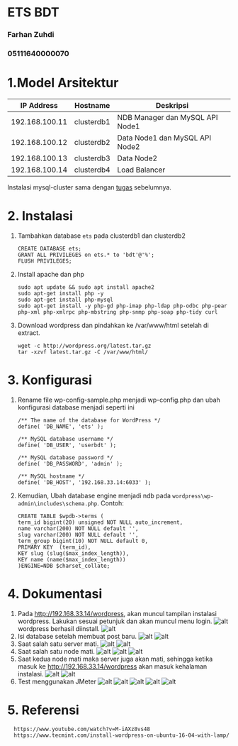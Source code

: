 # ETS BDT
### Farhan Zuhdi
### 05111640000070
# 1.Model Arsitektur
  | IP Address | Hostname | Deskripsi |
  | --- | --- | --- |
  | 192.168.100.11 | clusterdb1 | NDB Manager dan MySQL API Node1|
  | 192.168.100.12 | clusterdb2 | Data Node1 dan MySQL API Node2|
  | 192.168.100.13 | clusterdb3 | Data Node2 |
  | 192.168.100.14 | clusterdb4 | Load Balancer |
  
  Instalasi mysql-cluster sama dengan [tugas](https://github.com/trus25/Basis-Data-Terdistribusi) sebelumnya.
# 2. Instalasi
  1. Tambahkan database ```ets``` pada clusterdb1 dan clusterdb2
     ```
     CREATE DATABASE ets;
     GRANT ALL PRIVILEGES on ets.* to 'bdt'@'%';
     FLUSH PRIVILEGES;
     ```
  2. Install apache dan php
     ```
     sudo apt update && sudo apt install apache2
     sudo apt-get install php -y
     sudo apt-get install php-mysql
     sudo apt-get install -y php-gd php-imap php-ldap php-odbc php-pear php-xml php-xmlrpc php-mbstring php-snmp php-soap php-tidy curl
     ```
  3. Download wordpress dan pindahkan ke /var/www/html setelah di extract.
     ```
     wget -c http://wordpress.org/latest.tar.gz
     tar -xzvf latest.tar.gz -C /var/www/html/
     ```
     
# 3. Konfigurasi
   1. Rename file wp-config-sample.php menjadi wp-config.php dan ubah konfigurasi database menjadi seperti ini
      ```
      /** The name of the database for WordPress */
      define( 'DB_NAME', 'ets' );

      /** MySQL database username */
      define( 'DB_USER', 'userbdt' );

      /** MySQL database password */
      define( 'DB_PASSWORD', 'admin' );

      /** MySQL hostname */
      define( 'DB_HOST', '192.168.33.14:6033' );
      ```
   2. Kemudian, Ubah database engine menjadi ndb pada ```wordpress\wp-admin\includes\schema.php```. Contoh:
      ```
      CREATE TABLE $wpdb->terms (
      term_id bigint(20) unsigned NOT NULL auto_increment,
      name varchar(200) NOT NULL default '',
      slug varchar(200) NOT NULL default '',
      term_group bigint(10) NOT NULL default 0,
      PRIMARY KEY  (term_id),
      KEY slug (slug($max_index_length)),
      KEY name (name($max_index_length))
      )ENGINE=NDB $charset_collate;
      ```
# 4. Dokumentasi
   1. Pada http://192.168.33.14/wordpress, akan muncul tampilan instalasi wordpress. Lakukan sesuai petunjuk dan akan                         muncul menu login.
      ![alt](https://github.com/trus25/Basis-Data-Terdistribusi/blob/master/ETS-BDT/Screenshoot/wordpresslogin.JPG)
      wordpress berhasil diinstall.
      ![alt](https://github.com/trus25/Basis-Data-Terdistribusi/blob/master/ETS-BDT/Screenshoot/wordpress.JPG)
   2. Isi database setelah membuat post baru.
      ![alt](https://github.com/trus25/Basis-Data-Terdistribusi/blob/master/ETS-BDT/Screenshoot/post.JPG)
      ![alt](https://github.com/trus25/Basis-Data-Terdistribusi/blob/master/ETS-BDT/Screenshoot/post1.JPG)
   3. Saat salah satu server mati.
      ![alt](https://github.com/trus25/Basis-Data-Terdistribusi/blob/master/ETS-BDT/Screenshoot/server1mati.JPG)
      ![alt](https://github.com/trus25/Basis-Data-Terdistribusi/blob/master/ETS-BDT/Screenshoot/post.JPG)
   4. Saat salah satu node mati.
      ![alt](https://github.com/trus25/Basis-Data-Terdistribusi/blob/master/ETS-BDT/Screenshoot/node1mati.JPG)
      ![alt](https://github.com/trus25/Basis-Data-Terdistribusi/blob/master/ETS-BDT/Screenshoot/node1mati2.JPG)
      ![alt](https://github.com/trus25/Basis-Data-Terdistribusi/blob/master/ETS-BDT/Screenshoot/node1mati3.JPG)
   5. Saat kedua node mati maka server juga akan mati, sehingga ketika masuk ke http://192.168.33.14/wordpress akan masuk kehalaman           instalasi.
      ![alt](https://github.com/trus25/Basis-Data-Terdistribusi/blob/master/ETS-BDT/Screenshoot/semuanodemati.JPG)
      ![alt](https://github.com/trus25/Basis-Data-Terdistribusi/blob/master/ETS-BDT/Screenshoot/semuanodemati1.JPG)
   6. Test menggunakan JMeter
      ![alt](https://github.com/trus25/Basis-Data-Terdistribusi/blob/master/ETS-BDT/Screenshoot/threadgroup.JPG)
      ![alt](https://github.com/trus25/Basis-Data-Terdistribusi/blob/master/ETS-BDT/Screenshoot/requestdefault.JPG)
      ![alt](https://github.com/trus25/Basis-Data-Terdistribusi/blob/master/ETS-BDT/Screenshoot/request.JPG)
      ![alt](https://github.com/trus25/Basis-Data-Terdistribusi/blob/master/ETS-BDT/Screenshoot/graph.JPG)
      ![alt](https://github.com/trus25/Basis-Data-Terdistribusi/blob/master/ETS-BDT/Screenshoot/result.JPG)
# 5. Referensi
      https://www.youtube.com/watch?v=M-iAXz8vs48
      https://www.tecmint.com/install-wordpress-on-ubuntu-16-04-with-lamp/
